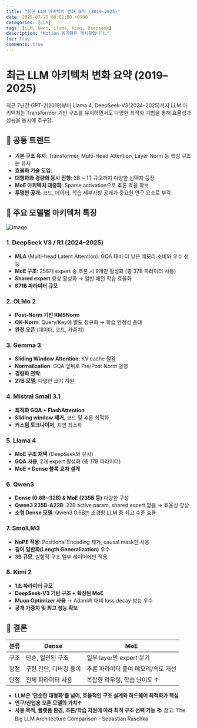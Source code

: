 ```yaml
---
title: "최근 LLM 아키텍처 변화 요약 (2019–2025)"
date: 2025-07-25 08:02:00 +0900
categories: [LLM]
tags: [LLM, Qwen, Llama, Kimi, Deepseek]
description: "Notion 동기화된 게시글입니다."
toc: true
comments: true
---
```


# 최근 LLM 아키텍처 변화 요약 (2019–2025)

최근 7년간 GPT-2(2019)부터 Llama 4, DeepSeek-V3(2024–2025)까지 LLM 아키텍처는 Transformer 기반 구조를 유지하면서도 다양한 최적화 기법을 통해 효율성과 성능을 동시에 추구함.

## 🔑 공통 트렌드

- **기본 구조 유지**: Transformer, Multi-Head Attention, Layer Norm 등 핵심 구조는 유사
- **효율화 기술 도입**:
- **대형화와 경량화 동시 진행**: 3B ~ 1T 규모까지 다양한 선택지 등장
- **MoE 아키텍처 대중화**: Sparse activation으로 추론 효율 확보
- **투명한 공개**: 코드, 데이터, 학습 세부사항 공개가 중요한 연구 요소로 부각
## 📌 주요 모델별 아키텍처 특징

![Image](https://prod-files-secure.s3.us-west-2.amazonaws.com/e6db513d-ec54-40ff-aa74-2487b0bcfe15/ac24fdd3-febf-45c7-8e99-afb6446591d8/image.png?X-Amz-Algorithm=AWS4-HMAC-SHA256&X-Amz-Content-Sha256=UNSIGNED-PAYLOAD&X-Amz-Credential=ASIAZI2LB466TGZ2Q5G2%2F20250726%2Fus-west-2%2Fs3%2Faws4_request&X-Amz-Date=20250726T164926Z&X-Amz-Expires=3600&X-Amz-Security-Token=IQoJb3JpZ2luX2VjEDYaCXVzLXdlc3QtMiJGMEQCIAJkYS%2Be2FbhD%2FqAeAVOlRMH6H7aXk%2F1E31z3jHq70GoAiAdrKiY205rHwO4He65c3EPEC5CXRmVDBcKVouuRsYldir%2FAwhfEAAaDDYzNzQyMzE4MzgwNSIM6vdkC1%2BMmqB6iwM9KtwDxYWo1%2FZEqgUQLbhgto3oFPm9Zm42GRDQmqNS%2B2GAmhCnML7mfbk21AspEbDtN1b1fZWXh%2Fdr1F5Gl6YbGIWXKWQ6nf3C3PnQgOX8rG%2BWkVqSmMv1hl3KDEN0KQnr3%2BcdxfAIQdlcjRDmoXN8N9I0b%2BG6h0yG%2BKXk6hXS2CqZebde%2Ft8Nhc7o92Hfi2KEyRMPyzC%2BpcQ1Q%2FwwpSfp%2FgNBTBgG67alm6%2BGHW3fpOWJJTmFFbdwB%2BcUkwp7Rd5VZWk9N8MX2nMK5ymAG5YglU998CbPjHuXfERwBLc8oilejgP4XXVPJ0z2QjtHM3BH8sf0UcqxQvYblH9ryIjeU5UzMdmyZSfpu%2Fb27%2FgpRYHA2mlaCLnN0eO7NpYEYYJ0zLcu5SisdKeI17RHUMnQDTsO3XQ%2BY4d1m4QiNJt0MTHNs%2Fr2qS1Jf%2FWW5n8ekv%2FagPqD5ULg5UReHcgjyXGWpaJ83Q1z32%2BSYflfxgSRaCf08zqYEr1pNo0IdHRUQcK5BjD9Sg23r77Yo3nTbJMEWIpPSMOUBLLDC30CCtS39OqtnJQYvKYC0BPtW7PMO0n%2FPo8pMGZOMheRORYOCNzVjiYw5Eb2eXVLJ4foW%2FofAU%2BcJlRc6CFT%2FHHO%2Bt82JQAw1MGTxAY6pgFOljYmD3%2FbPNvhCMhqxvkK2bmXj1azGINLx2xSPjIXrNTio%2Ba%2FBJQX1uxL6XZbrCHiKw47zcjtVJrR706IEimoYx9%2BTR6suRUKQ8fk2b81HgiKhOxhrvdi4vBF4cVBGxm3TPRO2f3zYs7mK71lrpYpc274oASquqy%2FXg%2BnS95BcDMwsDObRJjU371SXUdcZIHV%2BKlUPIR2tVYHkTcGBG3wakM4iBlk&X-Amz-Signature=6e553d1500c8284dea8bcbc84445ac023e6d47ba87f46439db3334a267cccca0&X-Amz-SignedHeaders=host&x-amz-checksum-mode=ENABLED&x-id=GetObject)

### 1. DeepSeek V3 / R1 (2024–2025)

- **MLA** (Multi-head Latent Attention): GQA 대비 더 낮은 메모리 소비와 우수 성능
- **MoE 구조**: 256개 expert 중 추론 시 9개만 활성화 (총 37B 파라미터 사용)
- **Shared expert** 항상 활성화 → 일반 패턴 학습 효율화
- **671B 파라미터 규모**
### 2. OLMo 2

- **Post-Norm 기반 RMSNorm**
- **QK-Norm**: Query/Key에 별도 정규화 → 학습 안정성 증대
- **완전 오픈** (데이터, 코드, 가중치)
### 3. Gemma 3

- **Sliding Window Attention**: KV cache 절감
- **Normalization**: GQA 앞뒤로 Pre/Post Norm 병행
- **경량화 전략**:
- **27B 모델**, 다양한 크기 지원
### 4. Mistral Small 3.1

- **최적화 GQA + FlashAttention**
- **Sliding window 제거**, 코드 및 추론 최적화
- **커스텀 토크나이저**, 지연 최소화
### 5. Llama 4

- **MoE 구조 채택** (DeepSeek와 유사)
- **GQA 사용**, 2개 expert 활성화 (총 17B 파라미터)
- **MoE + Dense 블록 교차 설계**
### 6. Qwen3

- **Dense (0.6B~32B) & MoE (235B 등)** 다양한 구성
- **Qwen3 235B-A22B**: 22B active param, shared expert 없음 → 효율성 향상
- **소형 Dense 모델**: Qwen3 0.6B는 초경량 LLM 중 최고 수준 효율
### 7. SmolLM3

- **NoPE 적용**: Positional Encoding 제거, causal mask만 사용
- **길이 일반화(Length Generalization)** 우수
- **3B 규모**, 실험적 구조 일부 레이어에만 적용
### 8. Kimi 2

- **1조 파라미터 규모**
- **DeepSeek-V3 기반 구조 + 확장된 MoE**
- **Muon Optimizer 사용** → AdamW 대비 loss decay 성능 우수
- **공개 가중치 및 최고 성능 확보**
## 🧩 결론

| 분류 | Dense | MoE |
| --- | --- | --- |
| 구조 | 단순, 일관된 구조 | 일부 layer만 expert 분기 |
| 장점 | 구현 간단, 디버깅 용이 | 추론 파라미터 줄여 메모리/속도 개선 |
| 단점 | 전체 파라미터 사용 | 복잡한 라우팅, 학습 난이도 ↑ |

- **LLM은 ‘단순한 대형화’를 넘어, 효율적인 구조 설계와 하드웨어 최적화가 핵심**
- **연구/산업용 오픈 모델의 가치↑**
- **사용 목적, 플랫폼 환경, 추론/학습 자원에 따라 최적 구조 선택 가능**
📚 참고: The Big LLM Architecture Comparison - Sebastian Raschka


